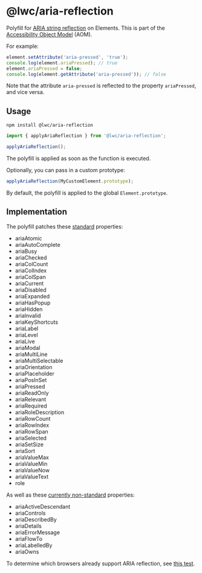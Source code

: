 # @lwc/aria-reflection

Polyfill for [ARIA string reflection](https://wicg.github.io/aom/spec/aria-reflection.html) on Elements.
This is part of the [Accessibility Object Model](https://wicg.github.io/aom/explainer.html) (AOM).

For example:

```js
element.setAttribute('aria-pressed', 'true');
console.log(element.ariaPressed); // true
element.ariaPressed = false;
console.log(element.getAttribute('aria-pressed')); // false
```

Note that the attribute `aria-pressed` is reflected to the property `ariaPressed`, and vice versa.

## Usage

```shell
npm install @lwc/aria-reflection
```

```js
import { applyAriaReflection } from '@lwc/aria-reflection';

applyAriaReflection();
```

The polyfill is applied as soon as the function is executed.

Optionally, you can pass in a custom prototype:

```js
applyAriaReflection(MyCustomElement.prototype);
```

By default, the polyfill is applied to the global `Element.prototype`.

## Implementation

The polyfill patches these [standard](https://w3c.github.io/aria/#idl-interface) properties:

-   ariaAtomic
-   ariaAutoComplete
-   ariaBusy
-   ariaChecked
-   ariaColCount
-   ariaColIndex
-   ariaColSpan
-   ariaCurrent
-   ariaDisabled
-   ariaExpanded
-   ariaHasPopup
-   ariaHidden
-   ariaInvalid
-   ariaKeyShortcuts
-   ariaLabel
-   ariaLevel
-   ariaLive
-   ariaModal
-   ariaMultiLine
-   ariaMultiSelectable
-   ariaOrientation
-   ariaPlaceholder
-   ariaPosInSet
-   ariaPressed
-   ariaReadOnly
-   ariaRelevant
-   ariaRequired
-   ariaRoleDescription
-   ariaRowCount
-   ariaRowIndex
-   ariaRowSpan
-   ariaSelected
-   ariaSetSize
-   ariaSort
-   ariaValueMax
-   ariaValueMin
-   ariaValueNow
-   ariaValueText
-   role

As well as these [currently non-standard](https://github.com/w3c/aria/issues/1732) properties:

-   ariaActiveDescendant
-   ariaControls
-   ariaDescribedBy
-   ariaDetails
-   ariaErrorMessage
-   ariaFlowTo
-   ariaLabelledBy
-   ariaOwns

To determine which browsers already support ARIA reflection, see [this test](https://bl.ocks.org/nolanlawson/raw/66448a53df90680a81bda78ff8486014/).
